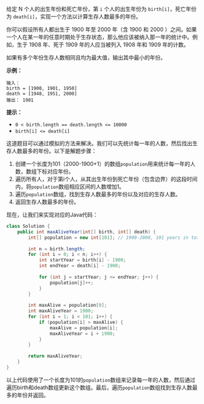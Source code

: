给定 N 个人的出生年份和死亡年份，第 `i` 个人的出生年份为 `birth[i]`，死亡年份为 `death[i]`，实现一个方法以计算生存人数最多的年份。

你可以假设所有人都出生于 1900 年至 2000 年（含 1900 和 2000 ）之间。如果一个人在某一年的任意时期处于生存状态，那么他应该被纳入那一年的统计中。例如，生于 1908 年、死于 1909 年的人应当被列入 1908 年和 1909 年的计数。

如果有多个年份生存人数相同且均为最大值，输出其中最小的年份。

 

**示例：**

```
输入：
birth = [1900, 1901, 1950]
death = [1948, 1951, 2000]
输出： 1901
```

 

**提示：**

- `0 < birth.length == death.length <= 10000`
- `birth[i] <= death[i]`





这道题目可以通过模拟的方法来解决。我们可以先统计每一年的人数，然后找出生存人数最多的年份。以下是解题步骤：

1. 创建一个长度为101（2000-1900+1）的数组`population`用来统计每一年的人数，数组下标对应年份。
2. 遍历所有人，对于第i个人，从其出生年份到死亡年份（包含边界）的这段时间内，将`population`数组相应区间的人数增加1。
3. 遍历`population`数组，找到生存人数最多的年份以及对应的生存人数。
4. 返回生存人数最多的年份。

现在，让我们来实现对应的Java代码：

```java
class Solution {
    public int maxAliveYear(int[] birth, int[] death) {
        int[] population = new int[101]; // 1900-2000, 101 years in total
        
        int n = birth.length;
        for (int i = 0; i < n; i++) {
            int startYear = birth[i] - 1900;
            int endYear = death[i] - 1900;
            
            for (int j = startYear; j <= endYear; j++) {
                population[j]++;
            }
        }
        
        int maxAlive = population[0];
        int maxAliveYear = 1900;
        for (int i = 1; i < 101; i++) {
            if (population[i] > maxAlive) {
                maxAlive = population[i];
                maxAliveYear = i + 1900;
            }
        }
        
        return maxAliveYear;
    }
}
```

以上代码使用了一个长度为101的`population`数组来记录每一年的人数，然后通过遍历birth和death数组更新这个数组。最后，遍历`population`数组找到生存人数最多的年份并返回。